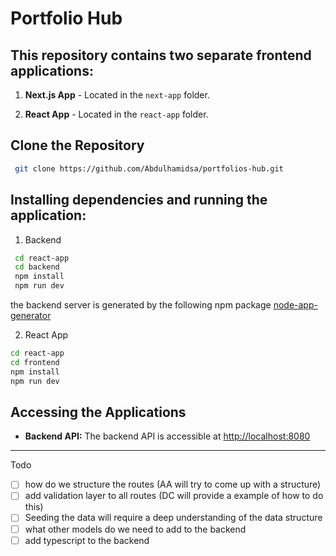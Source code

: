 # Portfolio Hub

## This repository contains two separate frontend applications:

1. **Next.js App** - Located in the `next-app` folder.

2. **React App** - Located in the `react-app` folder.

## Clone the Repository

```bash
 git clone https://github.com/Abdulhamidsa/portfolios-hub.git
```

## Installing dependencies and running the application:

1.  Backend

```bash
 cd react-app
 cd backend
 npm install
 npm run dev
```

the backend server is generated by the following npm package
[node-app-generator](https://www.npmjs.com/package/node-app-generator?activeTab=readme)

2. React App

```bash
cd react-app
cd frontend
npm install
npm run dev
```

## Accessing the Applications

- **Backend API:** The backend API is accessible at [http://localhost:8080](http://localhost:8080)



---------------------------------------
Todo 

- [ ] how do we structure the routes (AA will try to come up with a structure)
- [ ] add validation layer to all routes (DC will provide a example of how to do this)
- [ ] Seeding the data will require a deep understanding of the data structure
- [ ] what other models do we need to add to the backend
- [ ] add typescript to the backend
